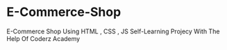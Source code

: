 # E-Commerce-Shop
E-Commerce Shop Using HTML , CSS , JS
Self-Learning Projecy With The Help Of Coderz Academy
